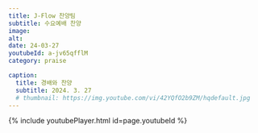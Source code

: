 ```yaml
---
title: J-Flow 찬양팀
subtitle: 수요예배 찬양
image:
alt:
date: 24-03-27
youtubeId: a-jv65qfflM
category: praise

caption:
  title: 경배와 찬양
  subtitle: 2024. 3. 27
  # thumbnail: https://img.youtube.com/vi/42YQfO2b9ZM/hqdefault.jpg
---
```


{% include youtubePlayer.html id=page.youtubeId %}
